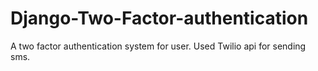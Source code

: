 # Django-Two-Factor-authentication

A two factor authentication system for user. Used Twilio api for sending sms. 
